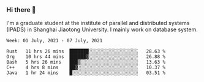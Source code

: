 ### Hi there 👋

I'm a graduate student at the institute of parallel and distributed systems (IPADS) in Shanghai Jiaotong University. I mainly work on database system.

<!--START_SECTION:waka-->
```text
Week: 01 July, 2021 - 07 July, 2021

Rust   11 hrs 26 mins  ███████░░░░░░░░░░░░░░░░░░   28.63 % 
Org    10 hrs 44 mins  ██████▓░░░░░░░░░░░░░░░░░░   26.88 % 
Bash   5 hrs 26 mins   ███▒░░░░░░░░░░░░░░░░░░░░░   13.63 % 
C++    4 hrs 8 mins    ██▓░░░░░░░░░░░░░░░░░░░░░░   10.37 % 
Java   1 hr 24 mins    █░░░░░░░░░░░░░░░░░░░░░░░░   03.51 % 
```
<!--END_SECTION:waka-->

<!--
**yqmmm/yqmmm** is a ✨ _special_ ✨ repository because its `README.md` (this file) appears on your GitHub profile.

Here are some ideas to get you started:

- 🔭 I’m currently working on ...
- 🌱 I’m currently learning ...
- 👯 I’m looking to collaborate on ...
- 🤔 I’m looking for help with ...
- 💬 Ask me about ...
- 📫 How to reach me: ...
- 😄 Pronouns: ...
- ⚡ Fun fact: ...
-->
